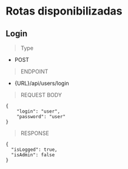 # Rotas disponibilizadas

## Login

>Type
- POST
>ENDPOINT 
- {URL}/api/users/login
>REQUEST BODY
```
{
	"login": "user",
	"password": "user"
}
```
>RESPONSE
```
{
  "isLogged": true,
  "isAdmin": false
}
```

